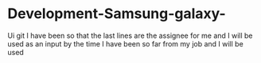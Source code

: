 # Development-Samsung-galaxy-
Ui git I have been so that the last lines are the assignee for me and I will be used as an input by the time I have been so far from my job and I will be used 
